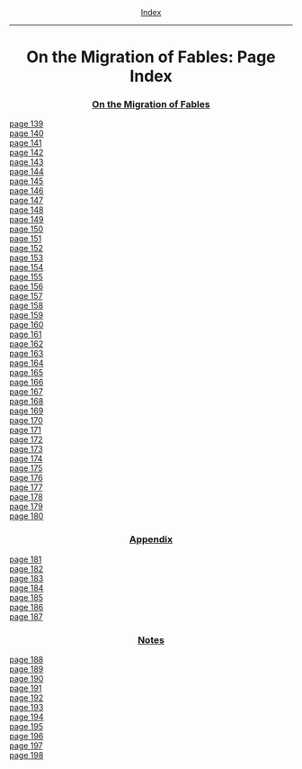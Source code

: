 <body>
 <center><a href="index.htm">Index</a></center><hr>
 <h1 align="CENTER">On the Migration of Fables: Page Index</h1>
 <h3 align="CENTER"><a href="otmf00.htm">On the Migration of Fables</a></h3>
 <a href="otmf00.htm#page_139">page 139</a><br>
 <a href="otmf00.htm#page_140">page 140</a><br>
 <a href="otmf00.htm#page_141">page 141</a><br>
 <a href="otmf00.htm#page_142">page 142</a><br>
 <a href="otmf00.htm#page_143">page 143</a><br>
 <a href="otmf00.htm#page_144">page 144</a><br>
 <a href="otmf00.htm#page_145">page 145</a><br>
 <a href="otmf00.htm#page_146">page 146</a><br>
 <a href="otmf00.htm#page_147">page 147</a><br>
 <a href="otmf00.htm#page_148">page 148</a><br>
 <a href="otmf00.htm#page_149">page 149</a><br>
 <a href="otmf00.htm#page_150">page 150</a><br>
 <a href="otmf00.htm#page_151">page 151</a><br>
 <a href="otmf00.htm#page_152">page 152</a><br>
 <a href="otmf00.htm#page_153">page 153</a><br>
 <a href="otmf00.htm#page_154">page 154</a><br>
 <a href="otmf00.htm#page_155">page 155</a><br>
 <a href="otmf00.htm#page_156">page 156</a><br>
 <a href="otmf00.htm#page_157">page 157</a><br>
 <a href="otmf00.htm#page_158">page 158</a><br>
 <a href="otmf00.htm#page_159">page 159</a><br>
 <a href="otmf00.htm#page_160">page 160</a><br>
 <a href="otmf00.htm#page_161">page 161</a><br>
 <a href="otmf00.htm#page_162">page 162</a><br>
 <a href="otmf00.htm#page_163">page 163</a><br>
 <a href="otmf00.htm#page_164">page 164</a><br>
 <a href="otmf00.htm#page_165">page 165</a><br>
 <a href="otmf00.htm#page_166">page 166</a><br>
 <a href="otmf00.htm#page_167">page 167</a><br>
 <a href="otmf00.htm#page_168">page 168</a><br>
 <a href="otmf00.htm#page_169">page 169</a><br>
 <a href="otmf00.htm#page_170">page 170</a><br>
 <a href="otmf00.htm#page_171">page 171</a><br>
 <a href="otmf00.htm#page_172">page 172</a><br>
 <a href="otmf00.htm#page_173">page 173</a><br>
 <a href="otmf00.htm#page_174">page 174</a><br>
 <a href="otmf00.htm#page_175">page 175</a><br>
 <a href="otmf00.htm#page_176">page 176</a><br>
 <a href="otmf00.htm#page_177">page 177</a><br>
 <a href="otmf00.htm#page_178">page 178</a><br>
 <a href="otmf00.htm#page_179">page 179</a><br>
 <a href="otmf00.htm#page_180">page 180</a><br>
 <h3 align="CENTER"><a href="otmf01.htm">Appendix</a></h3>
 <a href="otmf01.htm#page_181">page 181</a><br>
 <a href="otmf01.htm#page_182">page 182</a><br>
 <a href="otmf01.htm#page_183">page 183</a><br>
 <a href="otmf01.htm#page_184">page 184</a><br>
 <a href="otmf01.htm#page_185">page 185</a><br>
 <a href="otmf01.htm#page_186">page 186</a><br>
 <a href="otmf01.htm#page_187">page 187</a><br>
 <h3 align="CENTER"><a href="otmf02.htm">Notes</a></h3>
 <a href="otmf02.htm#page_188">page 188</a><br>
 <a href="otmf02.htm#page_189">page 189</a><br>
 <a href="otmf02.htm#page_190">page 190</a><br>
 <a href="otmf02.htm#page_191">page 191</a><br>
 <a href="otmf02.htm#page_192">page 192</a><br>
 <a href="otmf02.htm#page_193">page 193</a><br>
 <a href="otmf02.htm#page_194">page 194</a><br>
 <a href="otmf02.htm#page_195">page 195</a><br>
 <a href="otmf02.htm#page_196">page 196</a><br>
 <a href="otmf02.htm#page_197">page 197</a><br>
 <a href="otmf02.htm#page_198">page 198</a><br>
 </body>